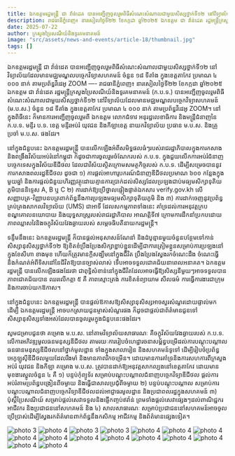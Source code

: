 ```yaml
---
title: ឯកឧត្តមរដ្ឋមន្រ្តី ជា វ៉ាន់ដេត បានអញ្ជើញចូលរួមពិធីសំណេះសំណាលជាមួយសិស្សថ្នាក់ទី១២ នៅវិទ្យាល័យដែលមានមជ្ឈមណ្ឌលបច្ចេកវិទ្យាសហគមន៍ ចំនួន ១៨ ទីតាំង ក្នុងខេត្តតាកែវ ប្រមាណ ៤ ០០០ នាក់ តាមប្រព័ន្ធវីដេអូ ZOOM
description: រាជធានីភ្នំពេញ៖ នារសៀលថ្ងៃទី២២ ខែកក្កដា ឆ្នាំ២០២៥ ឯកឧត្ដម ជា វ៉ាន់ដេត រដ្ឋមន្ត្រីក្រសួងប្រៃសណីយ៍និងទូរគមនាគមន៍ (ក.ប.ទ.) បានអញ្ជើញចូលរួមពិធីសំណេះសំណាលជាមួយសិស្សថ្នាក់ទី១២ នៅវិទ្យាល័យដែលមានមជ្ឈមណ្ឌលបច្ចេកវិទ្យាសហគមន៍  (ម.ប.ស.) ចំនួន ១៨ ទីតាំង ក្នុងខេត្តតាកែវ ប្រមាណ ៤ ០០០ នាក់ តាមប្រព័ន្ធវីដេអូ ZOOM។ នៅក្នុងពិធីនេះ ក៏មានការអញ្ជើញចូលរួមពី ឯកឧត្តម លោកជំទាវ អនុរដ្ឋលេខាធិការ និងមន្ត្រីជំនាញនៃ ក.ប.ទ. មន្ទីរ ប.ទ. ខេត្ត មន្ទីរអប់រំ យុវជន និងកីឡាខេត្ត នាយកវិទ្យាល័យ ប្រធាន ម.ប.ស. និងគ្រូប្រចាំ ម.ប.ស. ផងដែរ។
date: 2025-07-22 
author: ក្រសួងប្រៃសណីយ៍និងទូរគមនាគមន៍
image: "src/assets/news-and-events/article-18/thumbnail.jpg"
tags: []
---
```

ឯកឧត្តមរដ្ឋមន្រ្តី ជា វ៉ាន់ដេត បានអញ្ជើញចូលរួមពិធីសំណេះសំណាលជាមួយសិស្សថ្នាក់ទី១២ នៅវិទ្យាល័យដែលមានមជ្ឈមណ្ឌលបច្ចេកវិទ្យាសហគមន៍ ចំនួន ១៨ ទីតាំង ក្នុងខេត្តតាកែវ ប្រមាណ ៤ ០០០ នាក់ តាមប្រព័ន្ធវីដេអូ ZOOM
—-
រាជធានីភ្នំពេញ៖ នារសៀលថ្ងៃទី២២ ខែកក្កដា ឆ្នាំ២០២៥ ឯកឧត្ដម ជា វ៉ាន់ដេត រដ្ឋមន្ត្រីក្រសួងប្រៃសណីយ៍និងទូរគមនាគមន៍ (ក.ប.ទ.) បានអញ្ជើញចូលរួមពិធីសំណេះសំណាលជាមួយសិស្សថ្នាក់ទី១២ នៅវិទ្យាល័យដែលមានមជ្ឈមណ្ឌលបច្ចេកវិទ្យាសហគមន៍  (ម.ប.ស.) ចំនួន ១៨ ទីតាំង ក្នុងខេត្តតាកែវ ប្រមាណ ៤ ០០០ នាក់ តាមប្រព័ន្ធវីដេអូ ZOOM។ នៅក្នុងពិធីនេះ ក៏មានការអញ្ជើញចូលរួមពី ឯកឧត្តម លោកជំទាវ អនុរដ្ឋលេខាធិការ និងមន្ត្រីជំនាញនៃ ក.ប.ទ. មន្ទីរ ប.ទ. ខេត្ត មន្ទីរអប់រំ យុវជន និងកីឡាខេត្ត នាយកវិទ្យាល័យ ប្រធាន ម.ប.ស. និងគ្រូប្រចាំ ម.ប.ស. ផងដែរ។

នៅក្នុងជំនួបនេះ ឯកឧត្តមរដ្ឋមន្រ្តី បានលើកឡើងអំពីសមិទ្ធផលធំៗរបស់រាជរដ្ឋាភិបាលក្នុងការកសាងនិងពង្រឹងវិស័យអប់រំនៅកម្ពុជា ក៏ដូចជាការចូលរួមចំណែករបស់ ក.ប.ទ. ក្នុងជួយលើកការអប់រំជំនាញបច្ចេកទេសក្នុងវិស័យឌីជីថល ដែលជាវិស័យស្ថិតក្រោមសមត្ថកិច្ចរបស់ ក.ប.ទ. ដើម្បីសម្រេចបាននូវការកសាងពលរដ្ឋឌីជីថល ដូចជា ១) ការផ្តល់អាហារូបករណ៍ជំនាញឌីជីថលប្រមាណ ៦០០ កន្លែងក្នុងមួយឆ្នាំ និងការផ្តល់ជំនួយហិរញ្ញវត្ថុដោយគ្មានការប្រាក់ដល់សិស្សដែលប្រឡងជាប់មធ្យមសិក្សាទុតិយភូមិបាននិទ្ទេស A, B ឬ C ២) ការដាក់ឱ្យប្រើថ្នាលផ្ទៀងផ្ទាត់ឯកសារ verify.gov.kh លើសញ្ញាបត្រ-វិញ្ញាបនបត្រពាក់ព័ន្ធនឹងការប្រឡងមធ្យមសិក្សាទុតិយភូមិ និង ៣) ការដាក់ចេញនូវប្រព័ន្ធគ្រប់គ្រងសាកលវិទ្យាល័យ (UMS) ជាអាទិ៍ ដែលសកម្មភាពទាំងនេះ គាំទ្រដល់ការអនុវត្តក្របខណ្ឌគោលនយោបាយ និងយុទ្ធសាស្ត្ររបស់រាជរដ្ឋាភិបាល អាណត្តិទី៧ ក្រោមការដឹកនាំប្រកបដោយភាពឈ្លាសវៃនិងចក្ខុវិស័យវែងឆ្ងាយរបស់ សម្តេចធិបតីនាយករដ្ឋមន្ត្រី។

ទន្ទឹមនឹងនេះ ឯកឧត្តមរដ្ឋមន្ត្រី ក៏បានផ្ដល់អនុសាសន៍ណែនាំ និងដំបូន្មានមួយចំនួនបន្ថែមទៅកាន់សិស្សានុសិស្សថ្នាក់ទី១២ ឱ្យខិតខំប្រឹងប្រែងសិក្សាខ្ជាប់ខ្ជួនដើម្បីជាការត្រៀមខ្លួនសម្រាប់ការប្រឡងនៅក្នុងខែសីហា ខាងមុខ ហើយក៏ត្រូវមានក្តីសង្ឃឹមនៅក្នុងជីវិត ប្រឹងប្រែងស្វែងរកចំណេះដឹង ចំណេះធ្វើ និងកំណត់អំពីទិសដៅនៃជីវិតឱ្យបានច្បាស់លាស់ ទើបអាចទទួលជោគជ័យនាពេលអនាគត។ ឯកឧត្តមរដ្ឋមន្ត្រី បានលើកឡើងផងដែរថា ជាពុទ្ធិសំខាន់នៅក្នុងជីវិតដែលអាចធ្វើឱ្យសិស្សនីមួយៗអាចទទួលបានភាពជោគជ័យបាន ឈរលើកត្តា ៥ គឺ ភាពស្មោះត្រង់ ការខិតខំព្យាយាម សីលធម៌ ការធ្វើការងារជាក្រុម និងការចាប់យកឱកាស។

នៅក្នុងជំនួបនេះ ឯកឧត្តមរដ្ឋមន្ត្រី បានផ្តល់ឱកាសឱ្យសិស្សានុសិស្សអាចសួរសំណួរដោយផ្ទាល់មក ដើម្បី ឯកឧត្តមរដ្ឋមន្ត្រី អាចបកស្រាយជូនម្ចាស់សំណួរផង ក៏ដូចជាផ្តល់ជាព័ត៌មានជូនទៅសិស្សានុសិស្សទាំងអស់ដែលបានចូលរួមក្នុងជំនួបនេះផងដែរ។

សូមជម្រាបជូនថា គម្រោង ម.ប.ស. នៅតាមវិទ្យាល័យសាធារណៈ គឺចក្ខុវិស័យវែងឆ្ងាយរបស់ ក.ប.ទ. លើការអភិវឌ្ឍមូលធនមនុស្សឌីជីថល តាមរយៈការរៀបចំហេដ្ឋារចនាសម្ព័ន្ធបម្រើដល់ការបណ្តុះបណ្តាលធនធានមនុស្សឌីជីថលនៅថ្នាក់មូលដ្ឋាន ទាំងក្នុងសាលារៀន និងសហគមន៍ទូទៅ ដើម្បីរៀបចំប្រព័ន្ធអេកូឡូស៊ីឌីជីថលមួយដែលរឹងមាំ និងមានភាពរីកចម្រើន។ ដោយមានការគាំទ្រនិងការសហការពីក្រសួងអប់រំ យុវជន និងកីឡា គម្រោង ម.ប.ស. ត្រូវបានដាក់ឱ្យអនុវត្តសាកល្បងនៅខេត្តតាកែវ ដោយមានមុខងារស្នូលចំនួន ៤ គឺ ១) បន្ទប់កុំព្យូទ័រ សម្រាប់បណ្តុះបណ្តាលជំនាញបច្ចេកវិទ្យាឌីជីថល ផ្តល់ការអប់រំតាមប្រព័ន្ធបង្រៀនពីចម្ងាយ និងធ្វើជាសាលប្រជុំពីចម្ងាយ ២) បន្ទប់បណ្តុះបណ្តាល សម្រាប់ការបណ្តុះបណ្តាលជំនាញបច្ចេកវិទ្យាឌីជីថលដល់អាជ្ញាធរមូលដ្ឋាន និងប្រជាពលរដ្ឋក្នុងសហគមន៍ ៣) ប៉ុស្តិ៍ប្រៃសណីយ៍ សម្រាប់ផ្តល់សេវាទទួលនិងផ្ញើកញ្ចប់ឥវ៉ាន់ ព្រមទាំងផ្តល់សេវាផ្សេងៗដល់ពាណិជ្ជករ អាជីវករ និងប្រជាជននៅសហគមន៍ និង ៤) សាលសាធារណៈ សម្រាប់ប្រជាជននៅសហគមន៍អាចចូលប្រើប្រាស់ដើម្បីស្វែងរកព័ត៌មានពាក់ព័ន្ធនឹងកសិកម្ម អាជីវកម្ម និងព័ត៌មានផ្សេងទៀត។


![photo 3](src/assets/news-and-events/article-18/photo-1.jpg)
![photo 4](src/assets/news-and-events/article-18/photo-2.jpg)
![photo 3](src/assets/news-and-events/article-18/photo-3.jpg)
![photo 3](src/assets/news-and-events/article-18/photo-4.jpg)
![photo 4](src/assets/news-and-events/article-18/photo-5.jpg)
![photo 4](src/assets/news-and-events/article-18/photo-6.jpg)
![photo 4](src/assets/news-and-events/article-18/photo-7.jpg)
![photo 4](src/assets/news-and-events/article-18/photo-8.jpg)
![photo 4](src/assets/news-and-events/article-18/photo-9.jpg)
![photo 4](src/assets/news-and-events/article-18/photo-10.jpg)
![photo 4](src/assets/news-and-events/article-18/photo-11.jpg)
![photo 4](src/assets/news-and-events/article-18/photo-12.jpg)
![photo 4](src/assets/news-and-events/article-18/photo-13.jpg)
![photo 4](src/assets/news-and-events/article-18/photo-14.jpg)
![photo 4](src/assets/news-and-events/article-18/photo-15.jpg)
![photo 4](src/assets/news-and-events/article-18/photo-16.jpg)

